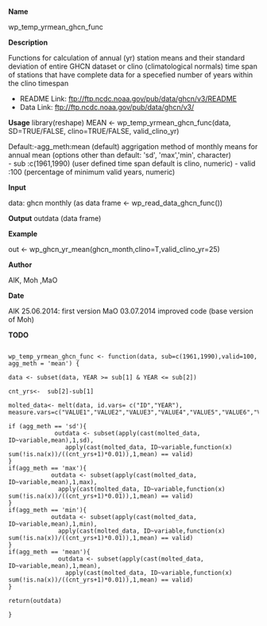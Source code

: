 **Name**

wp_temp_yrmean_ghcn_func

**Description**

Functions for calculation of annual (yr) station means and their standard deviation of entire GHCN dataset 
or clino (climatological normals) time span of stations that have complete data for a specefied number of years within the clino timespan
- README Link: ftp://ftp.ncdc.noaa.gov/pub/data/ghcn/v3/README
- Data Link: ftp://ftp.ncdc.noaa.gov/pub/data/ghcn/v3/

**Usage**
library(reshape)
MEAN <- wp_temp_yrmean_ghcn_func(data, SD=TRUE/FALSE, clino=TRUE/FALSE, valid_clino_yr)

Default:-agg_meth:mean (default) aggrigation method of monthly means for annual mean 
                  (options other than default: 'sd', 'max','min', character)  
        - sub    :c(1961,1990) (user defined time span default is clino, numeric)
        - valid  :100 (percentage of minimum valid years, numeric)

**Input**

data: ghcn monthly (as data frame <- wp_read_data_ghcn_func())

**Output**
outdata (data frame)

**Example**

out <- wp_ghcn_yr_mean(ghcn_month,clino=T,valid_clino_yr=25)

**Author**

AlK, Moh ,MaO

**Date**

AlK 25.06.2014: first version
MaO 03.07.2014 improved code (base version of Moh)

**TODO**


```{r}

wp_temp_yrmean_ghcn_func <- function(data, sub=c(1961,1990),valid=100, agg_meth = 'mean') {

data <- subset(data, YEAR >= sub[1] & YEAR <= sub[2])  

cnt_yrs<-  sub[2]-sub[1]

molted_data<- melt(data, id.vars= c("ID","YEAR"), measure.vars=c("VALUE1","VALUE2","VALUE3","VALUE4","VALUE5","VALUE6","VALUE7","VALUE8","VALUE9","VALUE10","VALUE11","VALUE12"))

if (agg_meth == 'sd'){
             outdata <- subset(apply(cast(molted_data, ID~variable,mean),1,sd),
                apply(cast(molted_data, ID~variable,function(x) sum(!is.na(x))/((cnt_yrs+1)*0.01)),1,mean) == valid)
} 
if(agg_meth == 'max'){ 
            outdata <- subset(apply(cast(molted_data, ID~variable,mean),1,max),
              apply(cast(molted_data, ID~variable,function(x) sum(!is.na(x))/((cnt_yrs+1)*0.01)),1,mean) == valid)
} 
if(agg_meth == 'min'){ 
            outdata <- subset(apply(cast(molted_data, ID~variable,mean),1,min),
              apply(cast(molted_data, ID~variable,function(x) sum(!is.na(x))/((cnt_yrs+1)*0.01)),1,mean) == valid)
}  
if(agg_meth == 'mean'){
              outdata <- subset(apply(cast(molted_data, ID~variable,mean),1,mean),
                apply(cast(molted_data, ID~variable,function(x) sum(!is.na(x))/((cnt_yrs+1)*0.01)),1,mean) == valid)
}

return(outdata)

}

```